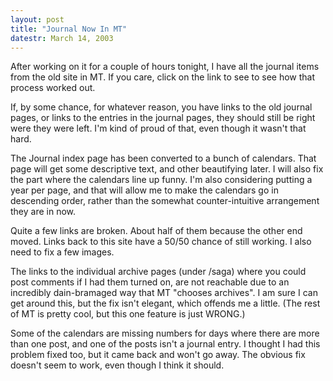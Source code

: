 ```yaml
---
layout: post
title: "Journal Now In MT"
datestr: March 14, 2003
---
```


After working on it for a couple of hours tonight, I have all the journal items from the old site in MT.  If you care, click on the link to see to see how that process worked out.

If, by some chance, for whatever reason, you have links to the old journal pages, or links to the entries in the journal pages, they should still be right were they were left.  I'm kind of proud of that, even though it wasn't that hard.

The Journal index page has been converted to a bunch of calendars.  That page will get some descriptive text, and other beautifying later.  I will also fix the part where the calendars line up funny.  I'm also considering putting a year per page, and that will allow me to make the calendars go in descending order, rather than the somewhat counter-intuitive arrangement they are in now.

Quite a few links are broken.  About half of them because the other end moved. Links back to this site have a 50/50 chance of still working.  I also need to fix a few images.

The links to the individual archive pages (under /saga) where you could post comments if I had them turned on, are not reachable due to an incredibly dain-bramaged way that MT "chooses archives".  I am sure I can get around this, but the fix isn't elegant, which offends me a little.  (The rest of MT is pretty cool, but this one feature is just WRONG.)

Some of the calendars are missing numbers for days where there are more than one post, and one of the posts isn't a journal entry.  I thought I had this problem fixed too, but it came back and won't go away.  The obvious fix doesn't seem to work, even though I think it should.

